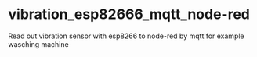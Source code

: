 # vibration_esp82666_mqtt_node-red
Read out vibration sensor with esp8266 to node-red by mqtt for example wasching machine
